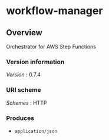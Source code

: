 # workflow-manager


<a name="overview"></a>
## Overview
Orchestrator for AWS Step Functions


### Version information
*Version* : 0.7.4


### URI scheme
*Schemes* : HTTP


### Produces

* `application/json`



